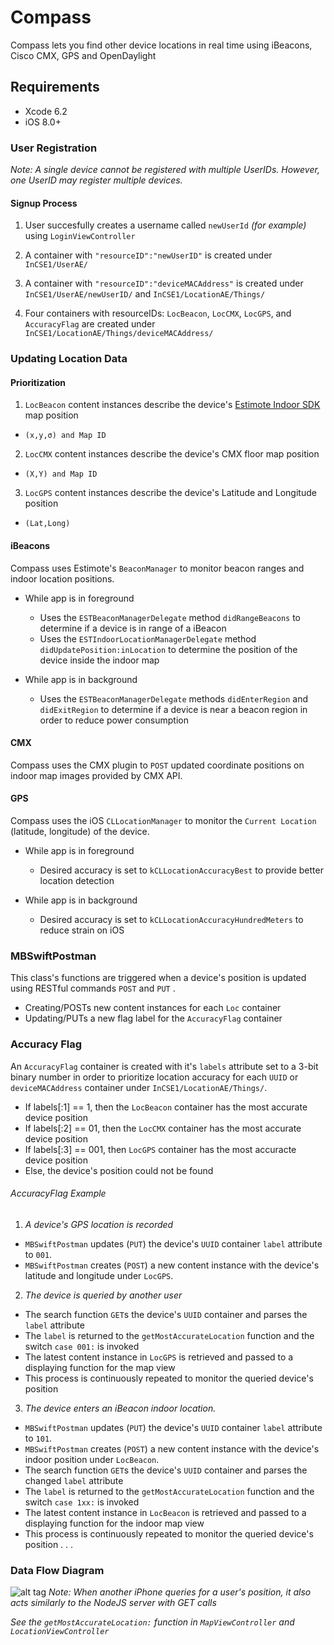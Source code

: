 # Compass
Compass lets you find other device locations in real time using iBeacons, Cisco CMX, GPS and OpenDaylight



## Requirements
* Xcode 6.2
* iOS 8.0+



### User Registration
*Note: A single device cannot be registered with multiple UserIDs. However, one UserID may register multiple devices.*



#### Signup Process
1. User succesfully creates a username called `newUserId` *(for example)* using `LoginViewController`

2. A container with `"resourceID":"newUserID"` is created under `InCSE1/UserAE/` 

3. A container with `"resourceID":"deviceMACAddress"` is created under `InCSE1/UserAE/newUserID/` and `InCSE1/LocationAE/Things/`

4. Four containers with resourceIDs: `LocBeacon`, `LocCMX`, `LocGPS`, and `AccuracyFlag` are created under `InCSE1/LocationAE/Things/deviceMACAddress/`



### Updating Location Data
#### Prioritization
1. `LocBeacon` content instances describe the device's [Estimote Indoor SDK](https://github.com/Estimote/iOS-Indoor-SDK) map position 
  * `(x,y,σ) and Map ID`
  
2. `LocCMX` content instances describe the device's CMX floor map position 
  * `(X,Y) and Map ID`
  
3. `LocGPS` content instances describe the device's Latitude and Longitude position 
  * `(Lat,Long)`
  


#### iBeacons
Compass uses Estimote's `BeaconManager` to monitor beacon ranges and indoor location positions.

  * While app is in foreground
    * Uses the `ESTBeaconManagerDelegate` method `didRangeBeacons` to determine if a device is in range of a iBeacon
    * Uses the `ESTIndoorLocationManagerDelegate` method `didUpdatePosition:inLocation` to determine the position of the device inside the indoor map
  
  * While app is in background
    * Uses the `ESTBeaconManagerDelegate` methods `didEnterRegion` and `didExitRegion` to determine if a device is near a beacon region in order to reduce power consumption


#### CMX
Compass uses the CMX plugin to `POST` updated coordinate positions on indoor map images provided by CMX API.


#### GPS
Compass uses the iOS `CLLocationManager` to monitor the `Current Location` (latitude, longitude) of the device.

  * While app is in foreground
    * Desired accuracy is set to `kCLLocationAccuracyBest` to provide better location detection
  
  * While app is in background
    * Desired accuracy is set to `kCLLocationAccuracyHundredMeters` to reduce strain on iOS



### MBSwiftPostman
This class's functions are triggered when a device's position is updated using RESTful commands `POST` and `PUT` . 

* Creating/POSTs new content instances for each `Loc` container
* Updating/PUTs a new flag label for the  `AccuracyFlag` container



### Accuracy Flag
An `AccuracyFlag` container is created with it's `labels` attribute set to a 3-bit binary number in order to prioritize location accuracy for each `UUID` or `deviceMACAddress` container under `InCSE1/LocationAE/Things/`.

* If labels[:1] == 1, then the `LocBeacon` container has the most accurate device position
* If labels[:2] == 01, then the `LocCMX` container has the most accurate device position
* If labels[:3] == 001, then `LocGPS` container has the most accuracte device position
* Else, the device's position could not be found


###### AccuracyFlag Example
1. *A device's GPS location is recorded*

  * `MBSwiftPostman` updates (`PUT`) the device's `UUID` container `label` attribute to `001`.
  * `MBSwiftPostman` creates (`POST`) a new content instance with the device's latitude and longitude under `LocGPS`.

2. *The device is queried by another user*

  * The search function `GET`s the device's `UUID` container and parses the `label` attribute
  * The `label` is returned to the `getMostAccurateLocation` function and the switch `case 001:` is invoked
  * The latest content instance in `LocGPS` is retrieved and passed to a displaying function for the map view
  * This process is continuously repeated to monitor the queried device's position

3. *The device enters an iBeacon indoor location.* 

  * `MBSwiftPostman` updates (`PUT`) the device's `UUID` container `label` attribute to `101`.
  * `MBSwiftPostman` creates (`POST`) a new content instance with the device's indoor position under `LocBeacon`. 
  * The search function `GET`s the device's `UUID` container and parses the changed `label` attribute
  * The `label` is returned to the `getMostAccurateLocation` function and the switch `case 1xx:` is invoked
  * The latest content instance in `LocBeacon` is retrieved and passed to a displaying function for the indoor map view
  * This process is continuously repeated to monitor the queried device's position . . .


### Data Flow Diagram
![alt tag](http://i.imgur.com/g7RbQkD.png)
*Note: When another iPhone queries for a user's position, it also acts similarly to the NodeJS server with GET calls*

*See the `getMostAccurateLocation:` function in `MapViewController` and `LocationViewController`*
